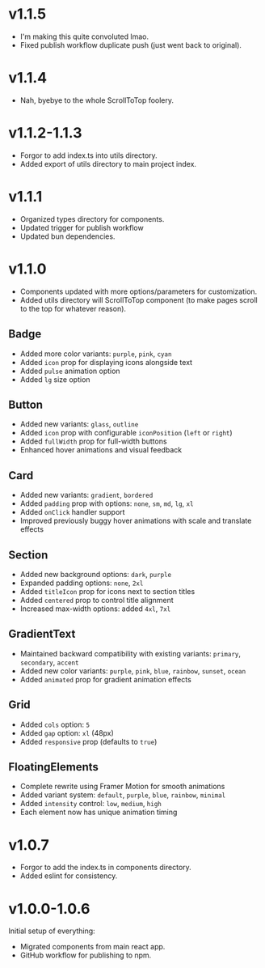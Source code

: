 # v1.1.5
- I'm making this quite convoluted lmao.
- Fixed publish workflow duplicate push (just went back to original).

# v1.1.4
- Nah, byebye to the whole ScrollToTop foolery.

# v1.1.2-1.1.3
- Forgor to add index.ts into utils directory.
- Added export of utils directory to main project index.

# v1.1.1
- Organized types directory for components.
- Updated trigger for publish workflow
- Updated bun dependencies.

# v1.1.0
- Components updated with more options/parameters for customization.
- Added utils directory will ScrollToTop component (to make pages scroll to the top for whatever reason).

## Badge
- Added more color variants: `purple`, `pink`, `cyan`
- Added `icon` prop for displaying icons alongside text
- Added `pulse` animation option
- Added `lg` size option

## Button
- Added new variants: `glass`, `outline`
- Added `icon` prop with configurable `iconPosition` (`left` or `right`)
- Added `fullWidth` prop for full-width buttons
- Enhanced hover animations and visual feedback

## Card
- Added new variants: `gradient`, `bordered`
- Added `padding` prop with options: `none`, `sm`, `md`, `lg`, `xl`
- Added `onClick` handler support
- Improved previously buggy hover animations with scale and translate effects

## Section
- Added new background options: `dark`, `purple`
- Expanded padding options: `none`, `2xl`
- Added `titleIcon` prop for icons next to section titles
- Added `centered` prop to control title alignment
- Increased max-width options: added `4xl`, `7xl`

## GradientText
- Maintained backward compatibility with existing variants: `primary`, `secondary`, `accent`
- Added new color variants: `purple`, `pink`, `blue`, `rainbow`, `sunset`, `ocean`
- Added `animated` prop for gradient animation effects

## Grid
- Added `cols` option: `5`
- Added `gap` option: `xl` (48px)
- Added `responsive` prop (defaults to `true`)

## FloatingElements
- Complete rewrite using Framer Motion for smooth animations
- Added variant system: `default`, `purple`, `blue`, `rainbow`, `minimal`
- Added `intensity` control: `low`, `medium`, `high`
- Each element now has unique animation timing

# v1.0.7
- Forgor to add the index.ts in components directory.
- Added eslint for consistency.

# v1.0.0-1.0.6
Initial setup of everything:
- Migrated components from main react app.
- GitHub workflow for publishing to npm.